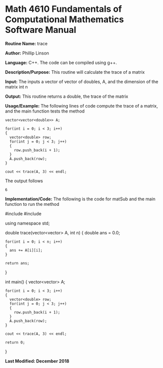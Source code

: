# Math 4610 Fundamentals of Computational Mathematics Software Manual

**Routine Name:**           trace

**Author:** Phillip Linson

**Language:** C++. The code can be compiled using g++.

**Description/Purpose:** This routine will calculate the trace of a matrix

**Input:** The inputs a vector of vector of doubles, A, and the dimension of the matrix int n

**Output:** This routine returns a double, the trace of the matrix

**Usage/Example:** The following lines of code compute the trace of a matrix, and the main function tests the method
	
    vector<vector<double>> A;

    for(int i = 0; i < 3; i++)
    {
      vector<double> row;
      for(int j = 0; j < 3; j++)
      {
        row.push_back(i + 1);
      }
      A.push_back(row);
    }

    cout << trace(A, 3) << endl;
	
The output follows

    6

**Implementation/Code:** The following is the code for matSub and the main function to run the method

  #include <iostream>
  #include <vector>

  using namespace std;

  double trace(vector<vector<double>> A, int n)
  {
    double ans = 0.0;

    for(int i = 0; i < n; i++)
    {
      ans += A[i][i];
    }

    return ans;
  }

  int main()
  {
    vector<vector<double>> A;

    for(int i = 0; i < 3; i++)
    {
      vector<double> row;
      for(int j = 0; j < 3; j++)
      {
        row.push_back(i + 1);
      }
      A.push_back(row);
    }

    cout << trace(A, 3) << endl;

    return 0;
  }

**Last Modified: December 2018**
